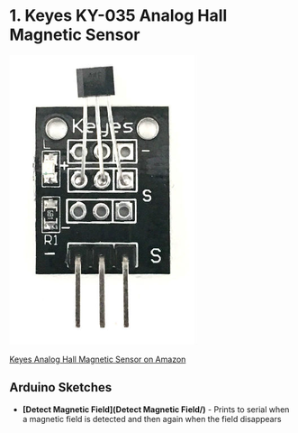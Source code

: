 # 1. Keyes KY-035 Analog Hall Magnetic Sensor

![Keyes Analog Hall Magnetic Sensor](keyes-analog-hall-magnetic-sensor.jpg)

[Keyes Analog Hall Magnetic Sensor on Amazon](http://www.amazon.com/analog-magnetic-sensor-KY-035-ARDUINO/dp/B0100A7J30)

## Arduino Sketches
* **[Detect Magnetic Field](Detect Magnetic Field/)** - Prints to serial when a magnetic field is detected and then again when the field disappears